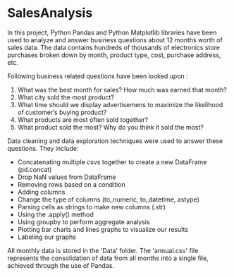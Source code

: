 # SalesAnalysis
In this project, Python Pandas and Python Matplotlib libraries have been used to analyze and answer business questions about 12 months worth of sales data. The data contains hundreds of thousands of electronics store purchases broken down by month, product type, cost, purchase address, etc.

Following business related questions have been looked upon :
1. What was the best month for sales? How much was earned that month?  
2. What city sold the most product?  
3. What time should we display advertisemens to maximize the likelihood of customer’s buying product?  
4. What products are most often sold together?  
5. What product sold the most? Why do you think it sold the most?

Data cleaning and data exploration techniques were used to answer these questions.
They include:

* Concatenating multiple csvs together to create a new DataFrame (pd.concat)
* Drop NaN values from DataFrame
* Removing rows based on a condition
* Adding columns
* Change the type of columns (to_numeric, to_datetime, astype)
* Parsing cells as strings to make new columns (.str)
* Using the .apply() method
* Using groupby to perform aggregate analysis
* Plotting bar charts and lines graphs to visualize our results
* Labeling our graphs


All monthly data is stored in the 'Data' folder. The 'annual.csv' file represents the consolidation of data from all months into a single file, achieved through the use of Pandas.


